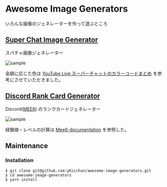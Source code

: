 # Awesome Image Generators

いろんな画像のジェネレーターを作って遊ぶところ

## [Super Chat Image Generator](https://ykicchan.github.io/awesome-image-generators/super-chat)

スパチャ画像ジェネレーター

![sample](https://user-images.githubusercontent.com/27273218/163669225-2b3506e7-364e-4ed2-9f2b-dad40c053772.png)

金額に応じた色は [YouTube Live スーパーチャットのカラーコードまとめ](https://zenn.dev/yutanakamizo/articles/7b62868facca4c) を参考にさせていただきました。

## [Discord Rank Card Generator](https://ykicchan.github.io/awesome-image-generators/discord-rank-card)

Discord([MEE6](https://mee6.xyz/)) のランクカードジェネレーター

![sample](https://user-images.githubusercontent.com/27273218/163682002-e295bf26-4627-439c-ae70-991bbbf2714b.png)

経験値・レベルの計算は [Mee6-documentation](https://github.com/Mee6/Mee6-documentation/blob/master/docs/levels_xp.md) を参照した。
## Maintenance

### Installation

```shell
$ git clone git@github.com:yKicchan/awesome-image-generators.git
$ cd awesome-image-generators
$ yarn install
```
